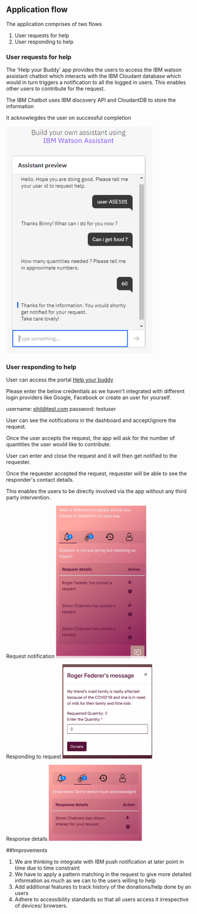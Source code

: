 ## Application flow

The application comprises of two flows
1. User requests for help
2. User responding to help

### User requests for help

The 'Help your Buddy' app provides the users to access the IBM watson assistant chatbot which interacts with the IBM Cloudant database which would in turn triggers a notification to all the logged in users. This enables other users to contribute for the request.

The IBM Chatbot uses IBM discovery API and CloudantDB to store the information

It acknowlegdes the user on successful completion

![Chatbot](https://github.com/prakashalamanda/HelpBuddy/blob/master/IBM_Chatbot.PNG)

### User responding to help

User can access the portal [Help your buddy](https://helpbuddy.eu-gb.mybluemix.net/)

Please enter the below credentials as we haven't integrated with different login providers like Google, Facebook or create an user for yourself.

username: phil@test.com
password: testuser

User can see the notifications in the dashboard and accept/ignore the request.

Once the user accepts the request, the app will ask for the number of quantities the user would like to contribute.

User can enter and close the request and it will then get notified to the requester.

Once the requester accepted the request, requester will be able to see the responder's contact details.

This enables the users to be directly involved via the app without any third party intervention.

Request notification
![Request](https://github.com/prakashalamanda/HelpBuddy/blob/master/Notifications.PNG)

Responding to request
![Responding](https://github.com/prakashalamanda/HelpBuddy/blob/master/RespondToRequest.PNG)

Response details
![Response](https://github.com/prakashalamanda/HelpBuddy/blob/master/response_details.PNG)


##Improvements
1. We are thinking to integrate with IBM push notification at later point in time due to time constraint
2. We have to apply a pattern matching in the request to give more detailed information as much as we can to the users willing to help
3. Add additional features to track history of the donations/help done by an users
4. Adhere to accessibility standards so that all users access it irrespective of devices/ browsers.
